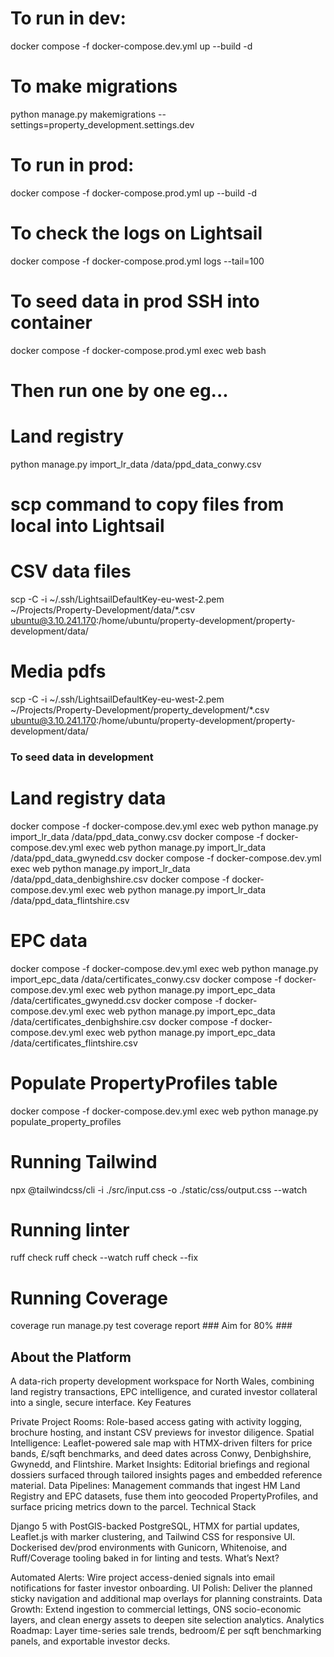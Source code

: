 # To run in dev:
docker compose -f docker-compose.dev.yml up --build -d

# To make migrations
python manage.py makemigrations --settings=property_development.settings.dev

# To run in prod:
docker compose -f docker-compose.prod.yml up --build -d

# To check the logs on Lightsail
docker compose -f docker-compose.prod.yml logs --tail=100

# To seed data in prod SSH into container
docker compose -f docker-compose.prod.yml exec web bash
# Then run one by one eg...
# Land registry
python manage.py import_lr_data /data/ppd_data_conwy.csv

# scp command to copy files from local into Lightsail
# CSV data files
scp -C -i ~/.ssh/LightsailDefaultKey-eu-west-2.pem \
  ~/Projects/Property-Development/data/*.csv \
  ubuntu@3.10.241.170:/home/ubuntu/property-development/property-development/data/
# Media pdfs
scp -C -i ~/.ssh/LightsailDefaultKey-eu-west-2.pem \
  ~/Projects/Property-Development/property_development/*.csv \
  ubuntu@3.10.241.170:/home/ubuntu/property-development/property-development/data/

### To seed data in development
# Land registry data
docker compose -f docker-compose.dev.yml exec web python manage.py import_lr_data /data/ppd_data_conwy.csv
docker compose -f docker-compose.dev.yml exec web python manage.py import_lr_data /data/ppd_data_gwynedd.csv
docker compose -f docker-compose.dev.yml exec web python manage.py import_lr_data /data/ppd_data_denbighshire.csv
docker compose -f docker-compose.dev.yml exec web python manage.py import_lr_data /data/ppd_data_flintshire.csv
# EPC data
docker compose -f docker-compose.dev.yml exec web python manage.py import_epc_data /data/certificates_conwy.csv
docker compose -f docker-compose.dev.yml exec web python manage.py import_epc_data /data/certificates_gwynedd.csv
docker compose -f docker-compose.dev.yml exec web python manage.py import_epc_data /data/certificates_denbighshire.csv
docker compose -f docker-compose.dev.yml exec web python manage.py import_epc_data /data/certificates_flintshire.csv
# Populate PropertyProfiles table
docker compose -f docker-compose.dev.yml exec web python manage.py populate_property_profiles

# Running Tailwind
npx @tailwindcss/cli -i ./src/input.css -o ./static/css/output.css --watch

# Running linter
ruff check
ruff check --watch
ruff check --fix

# Running Coverage
coverage run manage.py test
coverage report ### Aim for 80% ###


## About the Platform

A data-rich property development workspace for North Wales, combining land registry transactions, EPC intelligence, and curated investor collateral into a single, secure interface.
Key Features

Private Project Rooms: Role-based access gating with activity logging, brochure hosting, and instant CSV previews for investor diligence.
Spatial Intelligence: Leaflet-powered sale map with HTMX-driven filters for price bands, £/sqft benchmarks, and deed dates across Conwy, Denbighshire, Gwynedd, and Flintshire.
Market Insights: Editorial briefings and regional dossiers surfaced through tailored insights pages and embedded reference material.
Data Pipelines: Management commands that ingest HM Land Registry and EPC datasets, fuse them into geocoded PropertyProfiles, and surface pricing metrics down to the parcel.
Technical Stack

Django 5 with PostGIS-backed PostgreSQL, HTMX for partial updates, Leaflet.js with marker clustering, and Tailwind CSS for responsive UI.
Dockerised dev/prod environments with Gunicorn, Whitenoise, and Ruff/Coverage tooling baked in for linting and tests.
What’s Next?

Automated Alerts: Wire project access-denied signals into email notifications for faster investor onboarding.
UI Polish: Deliver the planned sticky navigation and additional map overlays for planning constraints.
Data Growth: Extend ingestion to commercial lettings, ONS socio-economic layers, and clean energy assets to deepen site selection analytics.
Analytics Roadmap: Layer time-series sale trends, bedroom/£ per sqft benchmarking panels, and exportable investor decks.